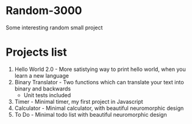 # Random-3000
 Some interesting random small project

# Projects list
1. Hello World 2.0 - More satistying way to print hello world, when you learn a new language
2. Binary Translator - Two functions which can translate your text into binary and backwards
    + Unit tests included
3. Timer - Minimal timer, my first project in Javascript
4. Calculator - Minimal calculator, with beautiful neuromorphic design
5. To Do - Minimal todo list with beautiful neuromorphic design